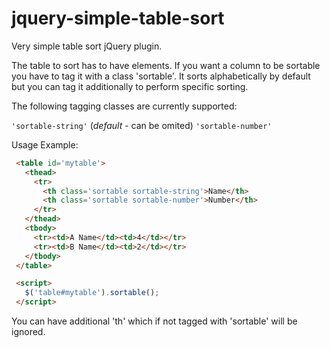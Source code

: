 jquery-simple-table-sort
========================

Very simple table sort jQuery plugin.

The table to sort has to have <th> elements. If you want a column to be
sortable you have to tag it with a class 'sortable'. It sorts alphabetically
by default but you can tag it additionally to perform specific sorting.

The following tagging classes are currently supported:

   `'sortable-string'` (*default* - can be omited)
   `'sortable-number'`

Usage Example:

```html
 <table id='mytable'>
   <thead>
     <tr>
       <th class='sortable sortable-string'>Name</th>
       <th class='sortable sortable-number'>Number</th>
     </tr>
   </thead>
   <tbody>
     <tr><td>A Name</td><td>4</td></tr>
     <tr><td>B Name</td><td>2</td></tr>
   </tbody>
 </table>

 <script>
   $('table#mytable').sortable();
 </script>
```

You can have additional 'th' which if not tagged with 'sortable' will be ignored.

